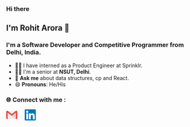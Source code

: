 ### Hi there 
##  I'm Rohit Arora 👋
### I'm a Software Developer and Competitive Programmer from Delhi, India.

- 👨‍💻 I have interned as a Product Engineer at Sprinklr.
- 👨‍🎓 I'm a senior at **NSUT, Delhi**.
- 💬 **Ask me** about data structures, cp and React.
- 😄 **Pronouns**: He/His
### 🌐 Connect with me : 
 <a href="mailto:arrohit258@gmail.com"><img src="https://github.com/deut-erium/deut-erium/blob/master/assets/gmail.svg" width="30px" alt="mail"></a> &nbsp; &nbsp;
 <a href="https://www.linkedin.com/in/its-rohit-arora/" target="_blank"><img src="https://github.com/deut-erium/deut-erium/blob/master/assets/linkedin.svg" width="30px" alt="LinkedIn"></a> &nbsp; &nbsp;





<!--
**arrohit258/arrohit258** is a ✨ _special_ ✨ repository because its `README.md` (this file) appears on your GitHub profile.

Here are some ideas to get you started:

- 🔭 I’m currently working on ...
- 🌱 I’m currently learning ...
- 👯 I’m looking to collaborate on ...
- 🤔 I’m looking for help with ...
- 💬 Ask me about ...
- 📫 How to reach me: ...
- 😄 Pronouns: ...
- ⚡ Fun fact: ...
-->
